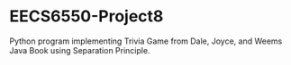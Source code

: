 EECS6550-Project8
=================

Python program implementing Trivia Game from Dale, Joyce, and Weems Java Book using Separation Principle.
